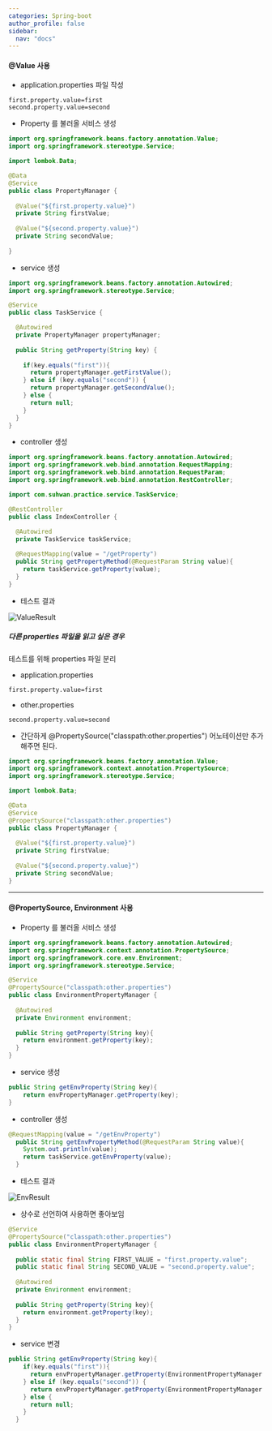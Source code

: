 ```yaml
---
categories: Spring-boot
author_profile: false
sidebar:
  nav: "docs"
---
```




#### @Value 사용



* application.properties 파일  작성

```properties
first.property.value=first
second.property.value=second
```



* Property 를 불러올 서비스 생성

```java
import org.springframework.beans.factory.annotation.Value;
import org.springframework.stereotype.Service;

import lombok.Data;

@Data
@Service
public class PropertyManager {
  
  @Value("${first.property.value}")
  private String firstValue;
  
  @Value("${second.property.value}")
  private String secondValue;
  
}
```



* service 생성

``` java
import org.springframework.beans.factory.annotation.Autowired;
import org.springframework.stereotype.Service;

@Service
public class TaskService {

  @Autowired
  private PropertyManager propertyManager;
  
  public String getProperty(String key) {
    
    if(key.equals("first")){
      return propertyManager.getFirstValue();
    } else if (key.equals("second")) {
      return propertyManager.getSecondValue();
    } else {
      return null;
    }
  }
}
```



* controller 생성

``` java
import org.springframework.beans.factory.annotation.Autowired;
import org.springframework.web.bind.annotation.RequestMapping;
import org.springframework.web.bind.annotation.RequestParam;
import org.springframework.web.bind.annotation.RestController;

import com.suhwan.practice.service.TaskService;

@RestController
public class IndexController {
  
  @Autowired
  private TaskService taskService;

  @RequestMapping(value = "/getProperty")
  public String getPropertyMethod(@RequestParam String value){
    return taskService.getProperty(value);
  }
}
```



* 테스트 결과

![ValueResult](.\..\..\image\2022-01-05\ValueResult.PNG)



##### 다른 properties 파일을 읽고 싶은 경우



테스트를 위해 properties 파일 분리

* application.properties

```properties
first.property.value=first
```

* other.properties

```properties
second.property.value=second
```



* 간단하게 @PropertySource("classpath:other.properties") 어노테이션만 추가해주면 된다.

```java
import org.springframework.beans.factory.annotation.Value;
import org.springframework.context.annotation.PropertySource;
import org.springframework.stereotype.Service;

import lombok.Data;

@Data
@Service
@PropertySource("classpath:other.properties")
public class PropertyManager {
  
  @Value("${first.property.value}")
  private String firstValue;
  
  @Value("${second.property.value}")
  private String secondValue;
}
```



---



#### @PropertySource, Environment 사용



* Property 를 불러올 서비스 생성

```java
import org.springframework.beans.factory.annotation.Autowired;
import org.springframework.context.annotation.PropertySource;
import org.springframework.core.env.Environment;
import org.springframework.stereotype.Service;

@Service
@PropertySource("classpath:other.properties")
public class EnvironmentPropertyManager {
  
  @Autowired
  private Environment environment;
  
  public String getProperty(String key){
    return environment.getProperty(key);
  }
}
```



* service 생성

```java
public String getEnvProperty(String key){
    return envPropertyManager.getProperty(key);
}
```



* controller 생성

```java
@RequestMapping(value = "/getEnvProperty")
  public String getEnvPropertyMethod(@RequestParam String value){
    System.out.println(value);
    return taskService.getEnvProperty(value);
  }
```



* 테스트 결과

![EnvResult](.\..\..\image\2022-01-05\EnvResult.PNG)



* 상수로 선언하여 사용하면 좋아보임

```java
@Service
@PropertySource("classpath:other.properties")
public class EnvironmentPropertyManager {
  
  public static final String FIRST_VALUE = "first.property.value";
  public static final String SECOND_VALUE = "second.property.value";
  
  @Autowired
  private Environment environment;
  
  public String getProperty(String key){
    return environment.getProperty(key);
  }
}
```



* service 변경

```java
public String getEnvProperty(String key){
    if(key.equals("first")){
      return envPropertyManager.getProperty(EnvironmentPropertyManager.FIRST_VALUE);
    } else if (key.equals("second")) {
      return envPropertyManager.getProperty(EnvironmentPropertyManager.SECOND_VALUE);
    } else {
      return null;
    }
  }
```